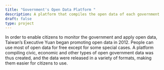 ```yaml
---
title: "Government's Open Data Platform "
description: A platform that compiles the open data of each government body.
draft: false
type: project
---
```

In order to enable citizens to monitor the government and apply open data, Taiwan’s Executive Yuan began promoting open data in 2012. People can use most of open data for free except for some special cases. A platform compiling civic, economic and other types of open government data was thus created, and the data were released in a variety of formats, making them easier for citizens to use.